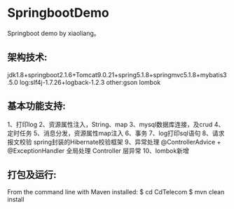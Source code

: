 # SpringbootDemo
Springboot demo by xiaoliang。



架构技术:
-------------------	
jdk1.8+springboot2.1.6+Tomcat9.0.21+spring5.1.8+springmvc5.1.8+mybatis3.5.0
log:slf4j-1.7.26+logback-1.2.3
other:gson  lombok 


基本功能支持: 
-------------------	
1、打印log
2、资源属性注入，String、map
3、mysql数据库连接，及crud
4、定时任务
5、消息分发，资源属性map注入
6、事务
7、log打印sql语句
8、请求报文校验   spring封装的Hibernate校验框架
9、异常处理     @ControllerAdvice + @ExceptionHandler 全局处理 Controller 层异常
10、lombok新增


打包及运行:
-------------------	
From the command line with Maven installed:
	$ cd CdTelecom
	$ mvn clean install